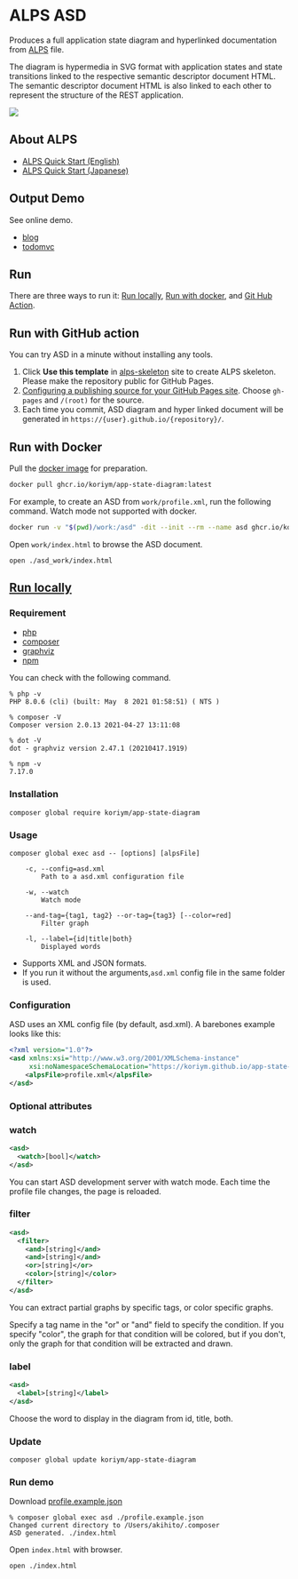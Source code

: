 # ALPS ASD

Produces a full application state diagram and hyperlinked documentation from [ALPS](http://alps.io/) file.

The diagram is hypermedia in SVG format with application states and state transitions linked to the respective semantic descriptor document HTML. The semantic descriptor document HTML is also linked to each other to represent the structure of the REST application.

<a href="https://koriym.github.io/app-state-diagram/blog/profile.svg"><img src="https://koriym.github.io/app-state-diagram/blog/profile.svg"></a>

## About ALPS

* [ALPS Quick Start (English)](https://hackmd.io/@koriym/quick-start-en)
* [ALPS Quick Start (Japanese)](https://hackmd.io/@koriym/quick-start)

## Output Demo

See online demo.

* [blog](https://koriym.github.io/app-state-diagram/blog/)
* [todomvc](https://koriym.github.io/app-state-diagram/todomvc/)

## Run

There are three ways to run it: [Run locally](#run-locally),  [Run with docker](#docker), and [Git Hub Action](https://github.com/koriym/asd-action).

## Run with GitHub action

You can try ASD in a minute without installing any tools.

1. Click **Use this template** in [alps-skeleton](https://github.com/koriym/alps-skeleton) site to create ALPS skeleton. Please make the repository public for GitHub Pages. 
2. [Configuring a publishing source for your GitHub Pages site](https://docs.github.com/en/pages/getting-started-with-github-pages/configuring-a-publishing-source-for-your-github-pages-site). Choose `gh-pages` and `/(root)` for the source.
3. Each time you commit, ASD diagram and hyper linked document will be generated in `https://{user}.github.io/{repository}/`.

## <a name="docker">Run with Docker</a>

Pull the [docker image](https://github.com/users/koriym/packages/container/package/app-state-diagram) for preparation.

```bash
docker pull ghcr.io/koriym/app-state-diagram:latest
```

For example, to create an ASD from `work/profile.xml`, run the following command.
Watch mode not supported with docker.

```bash
docker run -v "$(pwd)/work:/asd" -dit --init --rm --name asd ghcr.io/koriym/app-state-diagram:latest composer --quiet global exec asd /asd/profile.json
```

Open `work/index.html` to browse the ASD document.

```
open ./asd_work/index.html
```

## [Run locally](#run-locally)

### Requirement

* [php](https://www.php.net/manual/en/install.php)
* [composer](https://getcomposer.org/)
* [graphviz](https://graphviz.org/download/)
* [npm](https://nodejs.org/en/download/)


You can check with the following command.

```
% php -v
PHP 8.0.6 (cli) (built: May  8 2021 01:58:51) ( NTS )

% composer -V
Composer version 2.0.13 2021-04-27 13:11:08

% dot -V    
dot - graphviz version 2.47.1 (20210417.1919)

% npm -v
7.17.0
```

### Installation

```
composer global require koriym/app-state-diagram
```

### Usage

```
composer global exec asd -- [options] [alpsFile]

    -c, --config=asd.xml
        Path to a asd.xml configuration file

    -w, --watch
        Watch mode

    --and-tag={tag1, tag2} --or-tag={tag3} [--color=red]
        Filter graph

    -l, --label={id|title|both}
        Displayed words
```

* Supports XML and JSON formats.
* If you run it without the arguments,`asd.xml` config file in the same folder is used.

### Configuration

ASD uses an XML config file (by default, asd.xml). A barebones example looks like this:

```xml
<?xml version="1.0"?>
<asd xmlns:xsi="http://www.w3.org/2001/XMLSchema-instance"
     xsi:noNamespaceSchemaLocation="https://koriym.github.io/app-state-diagram/asd.xsd">
    <alpsFile>profile.xml</alpsFile>
</asd>
```

### Optional <asd /> attributes

### watch

```xml
<asd>
  <watch>[bool]</watch>
</asd>
```

You can start ASD development server with watch mode.
Each time the profile file changes, the page is reloaded.

### filter

```xml
<asd>
  <filter>
    <and>[string]</and>
    <and>[string]</and>
    <or>[string]</or>
    <color>[string]</color>
  </filter>
</asd>
```

You can extract partial graphs by specific tags, or color specific graphs.

Specify a tag name in the "or" or "and" field to specify the condition. If you specify "color", the graph for that condition will be colored, but if you don't, only the graph for that condition will be extracted and drawn.

### label

```xml
<asd>
  <label>[string]</label>
</asd>
```

Choose the word to display in the diagram from id, title, both.

### Update

```
composer global update koriym/app-state-diagram
```

### Run demo

Download [profile.example.json](https://koriym.github.io/app-state-diagram/blog/profile.json)
```
% composer global exec asd ./profile.example.json 
Changed current directory to /Users/akihito/.composer
ASD generated. ./index.html
```

Open `index.html` with browser.

```
open ./index.html
```

